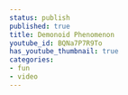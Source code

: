 ```yaml
---
status: publish
published: true
title: Demonoid Phenomenon
youtube_id: BQNa7P7R9To
has_youtube_thumbnail: true
categories:
- fun
- video
---
```


